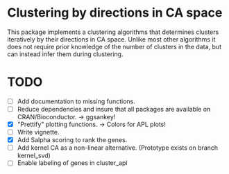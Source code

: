 # Clustering by directions in CA space

This package implements a clustering algorithms that determines clusters iteratively by their directions in CA space.
Unlike most other algorithms it does not require prior knowledge of the number of clusters in the data, but can instead infer them during clustering.

# TODO
- [ ] Add documentation to missing functions.
- [ ] Reduce dependencies and insure that all packages are available on CRAN/Bioconductor. -> ggsankey!
- [x] "Prettify" plotting functions. -> Colors for APL plots!
- [ ] Write vignette.
- [x] Add Salpha scoring to rank the genes.
- [ ] Add kernel CA as a non-linear alternative. (Prototype exists on branch kernel_svd)
- [ ] Enable labeling of genes in cluster_apl
